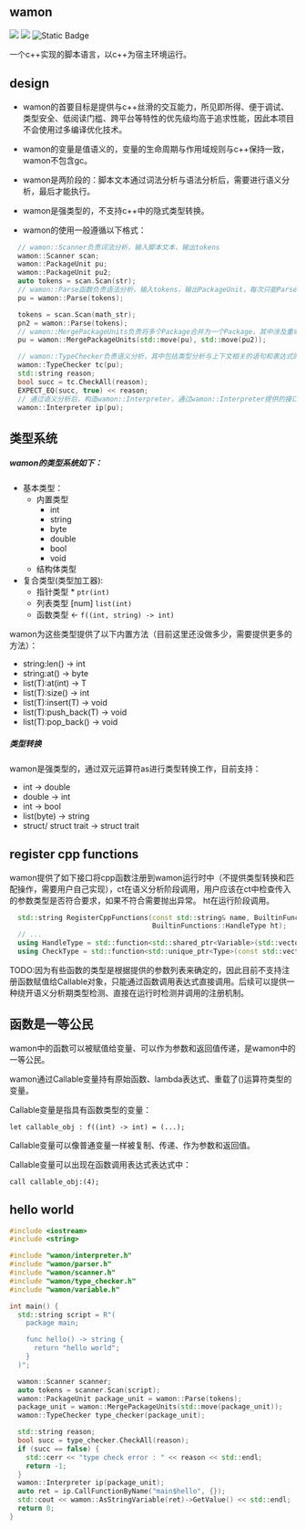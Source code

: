 ## wamon

![](https://tokei.rs/b1/github/chloro-pn/wamon) ![](https://tokei.rs/b1/github/chloro-pn/wamon?category=files) ![Static Badge](https://img.shields.io/badge/c%2B%2B-20-blue)

一个c++实现的脚本语言，以c++为宿主环境运行。

## design

* wamon的首要目标是提供与c++丝滑的交互能力，所见即所得、便于调试、类型安全、低阅读门槛、跨平台等特性的优先级均高于追求性能，因此本项目不会使用过多编译优化技术。

* wamon的变量是值语义的，变量的生命周期与作用域规则与c++保持一致，wamon不包含gc。

* wamon是两阶段的：脚本文本通过词法分析与语法分析后，需要进行语义分析，最后才能执行。

* wamon是强类型的，不支持c++中的隐式类型转换。

* wamon的使用一般遵循以下格式：

```c++
  // wamon::Scanner负责词法分析，输入脚本文本，输出tokens
  wamon::Scanner scan;
  wamon::PackageUnit pu;
  wamon::PackageUnit pu2;
  auto tokens = scan.Scan(str);
  // wamon::Parse函数负责语法分析，输入tokens，输出PackageUnit，每次只能Parse一个Package
  pu = wamon::Parse(tokens);

  tokens = scan.Scan(math_str);
  pn2 = wamon::Parse(tokens);
  // wamon::MergePackageUnits负责将多个Package合并为一个Package，其中涉及重命名和符号定位等工作，即使是一个包也需要进行这一步。
  pu = wamon::MergePackageUnits(std::move(pu), std::move(pu2));

  // wamon::TypeChecker负责语义分析，其中包括类型分析与上下文相关的语句和表达式的合法性分析等等，这个名字之后需要改，有歧义。
  wamon::TypeChecker tc(pu);
  std::string reason;
  bool succ = tc.CheckAll(reason);
  EXPECT_EQ(succ, true) << reason;
  // 通过语义分析后，构造wamon::Interpreter，通过wamon::Interpreter提供的接口执行脚本
  wamon::Interpreter ip(pu);
```

## 类型系统

##### wamon的类型系统如下：
 - 基本类型：
   - 内置类型
     - int
     - string
     - byte
     - double
     - bool
     - void
   - 结构体类型
 - 复合类型(类型加工器):
   - 指针类型 *       `ptr(int)`
   - 列表类型 [num]   `list(int)`
   - 函数类型 <-      `f((int, string) -> int)`

wamon为这些类型提供了以下内置方法（目前这里还没做多少，需要提供更多的方法）：
* string:len() -> int
* string:at() -> byte
* list(T):at(int) -> T
* list(T):size() -> int
* list(T):insert(T) -> void
* list(T):push_back(T) -> void
* list(T):pop_back() -> void

##### 类型转换
wamon是强类型的，通过双元运算符as进行类型转换工作，目前支持：
* int -> double
* double -> int
* int -> bool
* list(byte) -> string
* struct/ struct trait -> struct trait

## register cpp functions
wamon提供了如下接口将cpp函数注册到wamon运行时中（不提供类型转换和匹配操作，需要用户自己实现），ct在语义分析阶段调用，用户应该在ct中检查传入的参数类型是否符合要求，如果不符合需要抛出异常。
ht在运行阶段调用。

```c++
  std::string RegisterCppFunctions(const std::string& name, BuiltinFunctions::CheckType ct,
                                   BuiltinFunctions::HandleType ht);
  // ...
  using HandleType = std::function<std::shared_ptr<Variable>(std::vector<std::shared_ptr<Variable>>&&)>;
  using CheckType = std::function<std::unique_ptr<Type>(const std::vector<std::unique_ptr<Type>>& params_type)>;
```

TODO:因为有些函数的类型是根据提供的参数列表来确定的，因此目前不支持注册函数赋值给Callable对象，只能通过函数调用表达式直接调用。后续可以提供一种绕开语义分析期类型检测、直接在运行时检测并调用的注册机制。

## 函数是一等公民

wamon中的函数可以被赋值给变量、可以作为参数和返回值传递，是wamon中的一等公民。

wamon通过Callable变量持有原始函数、lambda表达式、重载了()运算符类型的变量。

Callable变量是指具有函数类型的变量：

`let callable_obj : f((int) -> int) = (...); `

Callable变量可以像普通变量一样被复制、传递、作为参数和返回值。

Callable变量可以出现在函数调用表达式表达式中：

`call callable_obj:(4); `

## hello world
```c++
#include <iostream>
#include <string>

#include "wamon/interpreter.h"
#include "wamon/parser.h"
#include "wamon/scanner.h"
#include "wamon/type_checker.h"
#include "wamon/variable.h"

int main() {
  std::string script = R"(
    package main;

    func hello() -> string {
      return "hello world";
    }
  )";

  wamon::Scanner scanner;
  auto tokens = scanner.Scan(script);
  wamon::PackageUnit package_unit = wamon::Parse(tokens);
  package_unit = wamon::MergePackageUnits(std::move(package_unit));
  wamon::TypeChecker type_checker(package_unit);

  std::string reason;
  bool succ = type_checker.CheckAll(reason);
  if (succ == false) {
    std::cerr << "type check error : " << reason << std::endl;
    return -1;
  }
  wamon::Interpreter ip(package_unit);
  auto ret = ip.CallFunctionByName("main$hello", {});
  std::cout << wamon::AsStringVariable(ret)->GetValue() << std::endl;
  return 0;
}
```